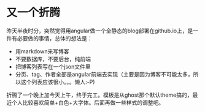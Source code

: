 又一个折腾
=========

昨天半夜时分，突然觉得用angular做一个全静态的blog部署在github.io上，是一件有必要做的事情，总体的想法是：

  - 用markdown来写博客
  - 不要数据库，不要后台，纯前端
  - 把博客列表写在一个json文件里
  - 分页、tag、作者全部是angular前端去实现（主要是因为博客不可能太多，所以这个列表应该很小。。。懒人:-P)

折腾了一个晚上加今天上午，终于完工。模板是从ghost那个默认theme搞的，最近个人比较喜欢简单+白色+大字体。后面再做一些样式的调整吧。
